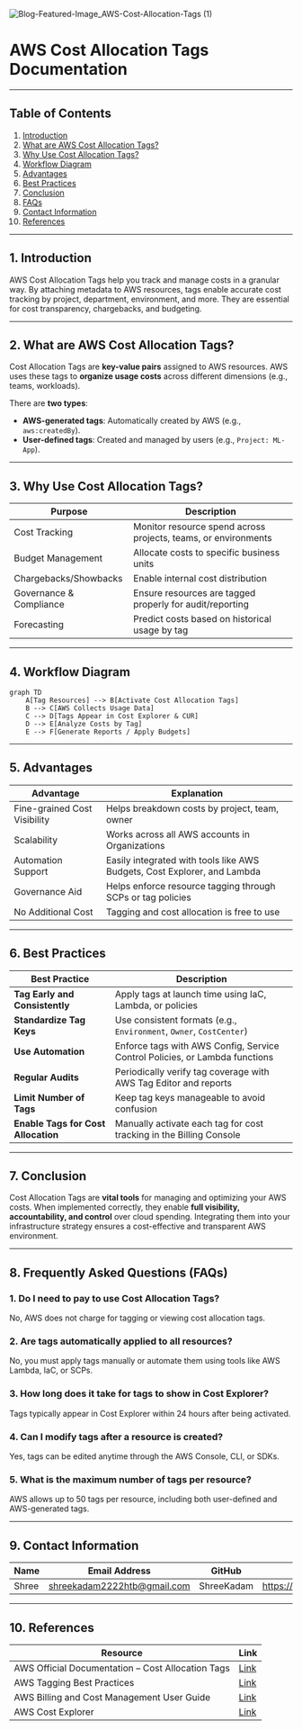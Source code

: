 
![Blog-Featured-Image_AWS-Cost-Allocation-Tags (1)](https://github.com/user-attachments/assets/d37ada3d-26a8-447f-ac38-62172e44e44e)




# AWS Cost Allocation Tags Documentation

---

## Table of Contents

1. [Introduction](#1-introduction)  
2. [What are AWS Cost Allocation Tags?](#2-what-are-aws-cost-allocation-tags)  
3. [Why Use Cost Allocation Tags?](#3-why-use-cost-allocation-tags)  
4. [Workflow Diagram](#4-workflow-diagram)  
5. [Advantages](#5-advantages)  
6. [Best Practices](#6-best-practices)  
7. [Conclusion](#7-conclusion)  
8. [FAQs](#8-faqs)  
9. [Contact Information](#9-contact-information)  
10. [References](#10-references)

---

## 1. Introduction

AWS Cost Allocation Tags help you track and manage costs in a granular way. By attaching metadata to AWS resources, tags enable accurate cost tracking by project, department, environment, and more. They are essential for cost transparency, chargebacks, and budgeting.

---

## 2. What are AWS Cost Allocation Tags?

Cost Allocation Tags are **key-value pairs** assigned to AWS resources. AWS uses these tags to **organize usage costs** across different dimensions (e.g., teams, workloads).

There are **two types**:
- **AWS-generated tags**: Automatically created by AWS (e.g., `aws:createdBy`).
- **User-defined tags**: Created and managed by users (e.g., `Project: ML-App`).

---

## 3. Why Use Cost Allocation Tags?

| Purpose                      | Description                                                                 |
|-----------------------------|-----------------------------------------------------------------------------|
| Cost Tracking               | Monitor resource spend across projects, teams, or environments              |
| Budget Management           | Allocate costs to specific business units                                  |
| Chargebacks/Showbacks       | Enable internal cost distribution                                          |
| Governance & Compliance     | Ensure resources are tagged properly for audit/reporting                   |
| Forecasting                 | Predict costs based on historical usage by tag                             |

---

## 4. Workflow Diagram

```mermaid
graph TD
    A[Tag Resources] --> B[Activate Cost Allocation Tags]
    B --> C[AWS Collects Usage Data]
    C --> D[Tags Appear in Cost Explorer & CUR]
    D --> E[Analyze Costs by Tag]
    E --> F[Generate Reports / Apply Budgets]
```

---

## 5. Advantages

| Advantage                   | Explanation                                                                 |
|----------------------------|-----------------------------------------------------------------------------|
| Fine-grained Cost Visibility | Helps breakdown costs by project, team, owner                             |
| Scalability                | Works across all AWS accounts in Organizations                             |
| Automation Support         | Easily integrated with tools like AWS Budgets, Cost Explorer, and Lambda   |
| Governance Aid             | Helps enforce resource tagging through SCPs or tag policies                |
| No Additional Cost         | Tagging and cost allocation is free to use                                 |

---

## 6.  Best Practices

| Best Practice                        | Description                                                                 |
|-------------------------------------|-----------------------------------------------------------------------------|
| **Tag Early and Consistently**      | Apply tags at launch time using IaC, Lambda, or policies                   |
| **Standardize Tag Keys**            | Use consistent formats (e.g., `Environment`, `Owner`, `CostCenter`)        |
| **Use Automation**                  | Enforce tags with AWS Config, Service Control Policies, or Lambda functions |
| **Regular Audits**                  | Periodically verify tag coverage with AWS Tag Editor and reports           |
| **Limit Number of Tags**            | Keep tag keys manageable to avoid confusion                                |
| **Enable Tags for Cost Allocation** | Manually activate each tag for cost tracking in the Billing Console        |

---

## 7. Conclusion

Cost Allocation Tags are **vital tools** for managing and optimizing your AWS costs. When implemented correctly, they enable **full visibility, accountability, and control** over cloud spending. Integrating them into your infrastructure strategy ensures a cost-effective and transparent AWS environment.




---

## 8. Frequently Asked Questions (FAQs)

### 1. **Do I need to pay to use Cost Allocation Tags?**
No, AWS does not charge for tagging or viewing cost allocation tags.

### 2. **Are tags automatically applied to all resources?**
No, you must apply tags manually or automate them using tools like AWS Lambda, IaC, or SCPs.

### 3. **How long does it take for tags to show in Cost Explorer?**
Tags typically appear in Cost Explorer within 24 hours after being activated.

### 4. **Can I modify tags after a resource is created?**
Yes, tags can be edited anytime through the AWS Console, CLI, or SDKs.

### 5. **What is the maximum number of tags per resource?**
AWS allows up to 50 tags per resource, including both user-defined and AWS-generated tags.

---

## 9. Contact Information

| Name| Email Address      | GitHub | URL |
|-----|--------------------------|-------------|---------|
| Shree | shreekadam2222htb@gmail.com|  ShreeKadam  |  https://github.com/ShreeKadam   |



---

## 10. References

| Resource | Link |
|----------|------|
| AWS Official Documentation – Cost Allocation Tags | [Link](https://docs.aws.amazon.com/awsaccountbilling/latest/aboutv2/cost-alloc-tags.html) |
| AWS Tagging Best Practices | [Link](https://docs.aws.amazon.com/general/latest/gr/aws_tagging.html) |
| AWS Billing and Cost Management User Guide | [Link](https://docs.aws.amazon.com/awsaccountbilling/latest/aboutv2/billing-what-is.html) |
| AWS Cost Explorer | [Link](https://docs.aws.amazon.com/cost-management/latest/userguide/what-is-cost-explorer.html) |
